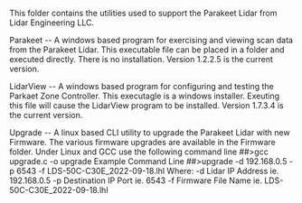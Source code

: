 This folder contains the utilities used to support the Parakeet Lidar from Lidar Engineering LLC.

Parakeet  -- A windows based program for exercising and viewing scan data from the Parakeet Lidar. This executable file can be placed in a folder and executed directly.  There is no installation.
               Version 1.2.2.5 is the current version.


LidarView -- A windows based program for configuring and testing the Parkaet Zone Controller.  This executagle is a windows installer.  Exeuting this file will cause the LidarView program to be
               installed.  Version 1.7.3.4 is the current version.
             
Upgrade   -- A linux based CLI utility to upgrade the Parakeet Lidar with new Firmware.  The various firmware upgrades are available in the Firmware folder.
             Under Linux and GCC use the following command line  ##>gcc upgrade.c -o upgrade
               Example Command Line
                   ##>upgrade -d 192.168.0.5 -p 6543 -f LDS-50C-C30E_2022-09-18.lhl
                    Where:     -d	Lidar IP Address      ie. 192.168.0.5
                               -p Destination IP Port   ie. 6543
                               -f	Firmware File Name    ie. LDS-50C-C30E_2022-09-18.lhl



